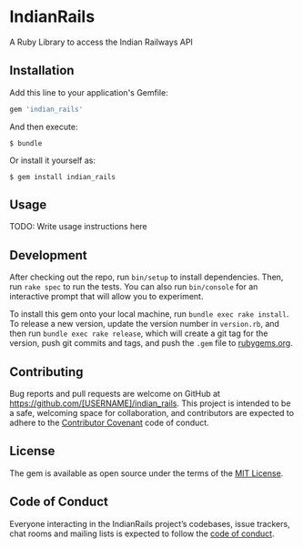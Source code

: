 # IndianRails

A Ruby Library to access the Indian Railways API

## Installation

Add this line to your application's Gemfile:

```ruby
gem 'indian_rails'
```

And then execute:

    $ bundle

Or install it yourself as:

    $ gem install indian_rails

## Usage

TODO: Write usage instructions here

## Development

After checking out the repo, run `bin/setup` to install dependencies. Then, run `rake spec` to run the tests. You can also run `bin/console` for an interactive prompt that will allow you to experiment.

To install this gem onto your local machine, run `bundle exec rake install`. To release a new version, update the version number in `version.rb`, and then run `bundle exec rake release`, which will create a git tag for the version, push git commits and tags, and push the `.gem` file to [rubygems.org](https://rubygems.org).

## Contributing

Bug reports and pull requests are welcome on GitHub at https://github.com/[USERNAME]/indian_rails. This project is intended to be a safe, welcoming space for collaboration, and contributors are expected to adhere to the [Contributor Covenant](http://contributor-covenant.org) code of conduct.

## License

The gem is available as open source under the terms of the [MIT License](https://opensource.org/licenses/MIT).

## Code of Conduct

Everyone interacting in the IndianRails project’s codebases, issue trackers, chat rooms and mailing lists is expected to follow the [code of conduct](https://github.com/[USERNAME]/indian_rails/blob/master/CODE_OF_CONDUCT.md).
